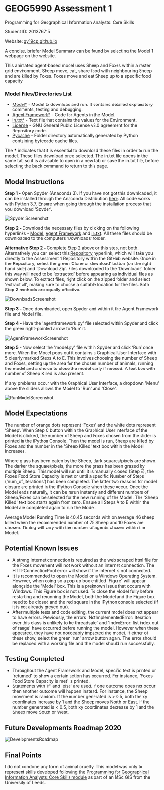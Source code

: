 # GEOG5990 Assessment 1 
Programming for Geographical Information Analysts: Core Skills

Student ID: 201376715

Website: [gy19cp.github.io](https://gy19cp.github.io/index.html)

A concise, briefer Model Summary can be found by selecting the [Model 1](https://gy19cp.github.io/model1summary.html) webpage on the website.

This animated agent-based model uses Sheep and Foxes within a raster grid environment. Sheep move, eat, share food with neighbouring Sheep and are killed by Foxes. Foxes move and eat Sheep up to a specific food capacity. 

### Model Files/Directories List
-	[Model*](https://gy19cp.github.io/model.py) - Model to download and run. It contains detailed explanatory comments, testing and debugging. 
-	[Agent Framework*](https://gy19cp.github.io/agentframework.py) - Code for Agents in the Model.
-	[in.txt*](https://gy19cp.github.io/in.txt) - Text file that contains the values for the Environment. 
- [License](https://github.com/gy19cp/GEOG5990Assessment1/blob/master/LICENSE) - GNU General Public License v3.0 agreement for the Repository code.
- [Pycache](https://github.com/gy19cp/GEOG5990Assessment1/tree/master/__pycache__) - Folder directory automatically generated by Python containing bytecode cache files. 

The __*__ indicates that it is essential to download these files in order to run the model. 
These files download once selected. The in.txt file opens in the same tab so it is advisable to open in a new tab or save the in.txt file, before selecting the back command to return to this page.

## Model Instructions 

**Step 1 -** Open Spyder (Anaconda 3). If you have not got this downloaded, it can be installed through the Anaconda Distribution [here](https://www.anaconda.com/distribution/). All code works with Python 3.7. Ensure when going through the installation process that you download ‘Spyder’. 

![Spyder Screenshot](SpyderScreenshot.jpg "Initiating Spyder")

**Step 2 -** Download the necessary files by clicking on the following hyperlinks - [Model](http://gy19cp.github.io/model.py), [Agent Framework](http://gy19cp.github.io/agentframework.py) and [in.txt](https://gy19cp.github.io/in.txt). All these files should be downloaded to the computers ‘Downloads’ folder. 

**Alternative Step 2 -** Complete Step 2 above or this step, not both. Alternatively you can select this [Repository](https://github.com/gy19cp/GEOG5990Assessment1) hyperlink, which will take you directly to the Assessment 1 Repository within the GitHub website. Once in the Repository, select the green ‘Clone or download’ button (on the right hand side) and ‘Download Zip’. Files downloaded to the ‘Downloads’ folder this way will need to be ‘extracted’ before appearing as individual files as shown below. To extract files, right click on the zipped folder and select 'extract all', making sure to choose a suitable location for the files. Both Step 2 methods are equally effective.  

![DownloadsScreenshot](DownloadsScreenshot.jpg "Downloads")

**Step 3 -** Once downloaded, open Spyder and within it the Agent Framework file and Model file.

**Step 4 -** Have the 'agentframework.py' file selected within Spyder and click the green right-pointed arrow to ‘Run’ it.

![AgentFrameworkScreenshot](AgentFrameworkScreenshot.jpg "Agent Framework")
  
**Step 5 -** Now select the 'model.py' file within Spyder and click ‘Run’ once more. When the Model pops out it contains a Graphical User Interface with 5 clearly marked Steps A to E. This involves choosing the number of Sheep and Foxes, setting up the area for the chosen number of animals, running the model and a choice to close the model early if needed. A text box with number of Sheep Killed is also present.  

If any problems occur with the Graphical User Interface, a dropdown 'Menu' above the sliders allows the Model to 'Run' and 'Close'. 
 
![RunModelScreenshot](RunModelScreenshot.jpg "Run Model")
 
## Model Expectations 
The number of orange dots represent ‘Foxes’ and the white dots represent ‘Sheep’. When Step C button within the Graphical User Interface of the Model is clicked, the number of Sheep and Foxes chosen from the slider is printed in the iPython Console. Then the model is run, Sheep are killed by Foxes and the number in the 'Sheep Killed' text box within the Model increases. 

Where grass has been eaten by the Sheep, dark squares/pixels are shown. The darker the square/pixels, the more the grass has been grazed by multiple Sheep. This model will run until it is manually closed (Step E), the Foxes Food Store Capacity is met or until a specific Number of Steps (‘num_of_iterations’) has been completed. The latter two reasons for model closure are printed in the iPython Console when these occur. Once the Model ends naturally, it can be rerun instantly and different numbers of Sheep/Foxes can be selected for the new running of the Model. The 'Sheep Killed' text box starts again from zero. Ensure all Steps A to E within the Model are completed again to run the Model. 

Average Model Running Time is 40.45 seconds with on average 46 sheep killed when the recommended number of 75 Sheep and 10 Foxes are chosen. Timing will vary with the number of agents chosen within the Model. 

## Potential Known Issues
- A strong internet connection is required as the web scraped html file for the Foxes movement will not work without an internet connection. The HTTPConnectionPool error will show if the internet is not connected.
- It is recommended to open the Model on a Windows Operating System. However, when doing so a pop up box entitled 'Figure' will appear alongside the 'Model' box. This is a preknown issue that occurs with Windows. This Figure box is not used. To close the Model fully before restarting and rerunning the Model, both the Model and the Figure box need to be closed and the red square in the IPython console selected (if it is not already greyed out).
- After multiple tests and code editing, the current model does not appear to have errors. Previously, the errors 'NotImplementedError: Iteration over this class is unlikely to be threadsafe' and 'IndexError: list index out of range' have occurred before running the model. However when these appeared, they have not noticeably impacted the model. If either of these show, select the green 'run' arrow button again. The error should be replaced with a working file and the model should run successfully. 

## Testing Completed
- Throughout the Agent Framework and Model, specific text is printed or 'returned' to show a certain action has occurred. For instance, 'Foxes Food Store Capacity is met' is printed. 
- Statements with 'if' and 'else' are used. If one outcome does not occur then another outcome will happen instead. For instance, the Sheep movement is random. If the number generated is > 0.5, both the xy coordinates increase by 1 and the Sheep moves North or East. If the number generated is < 0.5, both xy coordinates decrease by 1 and the Sheep move South or West.

## Future Developments Roadmap 2020
![DevelopmentsRoadmap](DevelopmentsRoadmap.jpg "DevelopmentsRoadmap")

## Final Points
I do not condone any form of animal cruelty. This model was only to represent skills developed following the [Programming for Geographical Information Analysts: Core Skills module](https://www.geog.leeds.ac.uk/courses/computing/study/core-python/) as part of an MSc GIS from the University of Leeds. 
